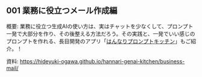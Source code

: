 ## 001 業務に役立つメール作成編

概要: 業務に役立つ生成AIの使い方は、実はチャットを少なくして、プロンプト一発で大部分を作り、その後整える方法だろう。その実践と、一発でいい感じのプロンプトを作れる、長目開発のアプリ「[はんなりプロンプトキッチン](https://github.com/hideyuki-ogawa/prompt-maker)」もご紹介。！

資料: https://hideyuki-ogawa.github.io/hannari-genai-kitchen/business-mail/